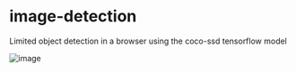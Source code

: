 # image-detection

Limited object detection in a browser using the coco-ssd tensorflow model

![image](https://user-images.githubusercontent.com/26943671/196066156-65b4aec6-6002-4f2d-af08-026b51a98f6d.png)
